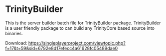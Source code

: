 # TrinityBuilder

This is the server builder batch file for TrinityBuilder package.
TrinityBuilder is a user friendly package to can build any TrinityCore based source into binaries.

Download: https://singleplayerproject.com/viewtopic.php?f=17&t=59&sid=6792e8d17efecc4a61628fc05489dae0
